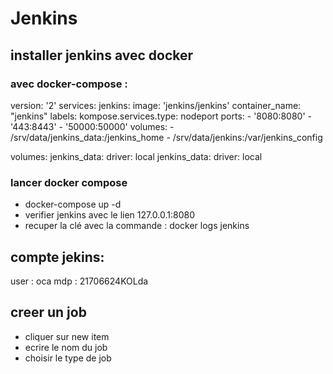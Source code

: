 # Jenkins
## installer jenkins avec docker
### avec docker-compose : 
 version: '2'
 services:
     jenkins:
         image: 'jenkins/jenkins'
         container_name: "jenkins"
         labels:
             kompose.services.type:  nodeport 
         ports:
             -  '8080:8080'
             -  '443:8443'
             -  '50000:50000' 
         volumes: 
             -  /srv/data/jenkins_data:/jenkins_home 
             -  /srv/data/jenkins:/var/jenkins_config

 volumes:
     jenkins_data:
         driver: local
     jenkins_data:
          driver: local   
            
### lancer docker compose
- docker-compose up -d
- verifier jenkins avec le lien 127.0.0.1:8080
- recuper la clé  avec la commande : docker logs jenkins  
## compte jekins: 
 user : oca
 mdp : 21706624KOLda
## creer un job
- cliquer sur new item
- ecrire le nom du job
- choisir le type de job
